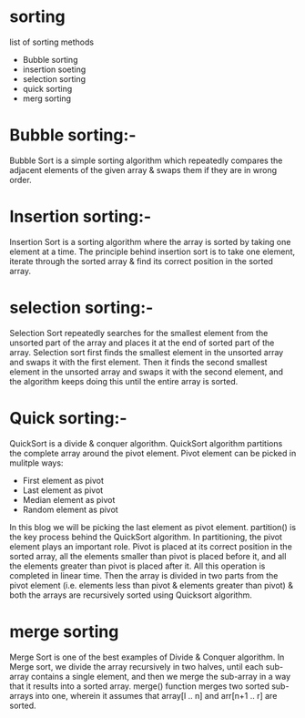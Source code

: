 # sorting
 list of sorting methods
 <ul><li>Bubble sorting</li>
  <li>insertion soeting</li>
  <li>selection sorting</li>
  <li>quick sorting</li>
  <li> merg sorting</li></ul>
  
  # Bubble sorting:-
  Bubble Sort is a simple sorting algorithm which repeatedly compares the adjacent elements of the given array & swaps them if they are in wrong order.
  
  
  # Insertion sorting:-
  Insertion Sort is a sorting algorithm where the array is sorted by taking one element at a time. The principle behind insertion sort is to take one element, iterate through the sorted array & find its correct position in the sorted array.
  
  
  # selection sorting:-
  Selection Sort repeatedly searches for the smallest element from the unsorted part of the array and places it at the end of sorted part of the array. Selection sort first finds the smallest element in the unsorted array and swaps it with the first element. Then it finds the second smallest element in the unsorted array and swaps it with the second element, and the algorithm keeps doing this until the entire array is sorted.

 # Quick sorting:-
 QuickSort is a divide & conquer algorithm. QuickSort algorithm partitions the complete array around the pivot element. Pivot element can be picked in mulitple ways:

<ul><li>First element as pivot</li>
  <li>Last element as pivot</li>
  <li>Median element as pivot</li>
  <li>Random element as pivot</li></ul>
In this blog we will be picking the last element as pivot element.
partition() is the key process behind the QuickSort algorithm. In partitioning, the pivot element plays an important role. Pivot is placed at its correct position in the sorted array, all the elements smaller than pivot is placed before it, and all the elements greater than pivot is placed after it. All this operation is completed in linear time.
Then the array is divided in two parts from the pivot element (i.e. elements less than pivot & elements greater than pivot) & both the arrays are recursively sorted using Quicksort algorithm.


# merge sorting
Merge Sort is one of the best examples of Divide & Conquer algorithm. In Merge sort, we divide the array recursively in two halves, until each sub-array contains a single element, and then we merge the sub-array in a way that it results into a sorted array. merge() function merges two sorted sub-arrays into one, wherein it assumes that array[l .. n] and arr[n+1 .. r] are sorted.
 
